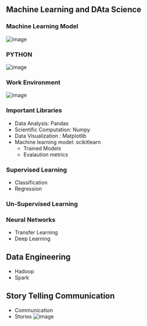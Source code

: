 ## Machine Learning and DAta Science
### Machine Learning Model
![image](https://github.com/hafeezbabar/MachineLearning-DataScience-BootCamp/assets/55141069/8d87ea7b-5c27-4f11-b1a8-b3a0f642f4f4)

### PYTHON
![image](https://github.com/hafeezbabar/MachineLearning-DataScience-BootCamp/assets/55141069/0081d408-b729-4bbf-9f5b-152aa9cf26d4)
### Work Environment
![image](https://github.com/hafeezbabar/MachineLearning-DataScience-BootCamp/assets/55141069/deb90687-e99a-48a7-91ab-e530ada67b23)

### Important Libraries
 - Data Analysis: Pandas
 - Scientific Computation: Numpy
 - Data Visualization : Matplotlib
 - Machine learning model: scikitlearn
    - Trained Models
    - Evalaution metrics
### Supervised Learning
  -  Classification
  -  Regression
### Un-Supervised Learning


### Neural Networks
 - Transfer Learning
 - Deep Learning

## Data Engineering
  - Hadoop
  - Spark

## Story Telling Communication
 - Communication
 - Stories
![image](https://github.com/hafeezbabar/MachineLearning-DataScience-BootCamp/assets/55141069/e8a34c30-2225-4f70-8ac3-adf1864387b3)


### 
###
